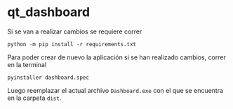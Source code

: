 qt_dashboard
===

Si se van a realizar cambios se requiere correr
```
python -m pip install -r requirements.txt
```
Para poder crear de nuevo la aplicación si se han realizado cambios, correr en la terminal
```
pyinstaller dashboard.spec
```
Luego reemplazar el actual archivo `Dashboard.exe` con el que se encuentra en la carpeta `dist`.

